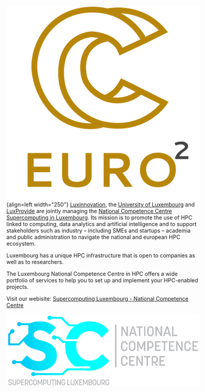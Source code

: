 
![](figures/EuroCC2-Logo.png){align=left  width="250"}
[Luxinnovation](https://www.luxinnovation.lu/), the [University of Luxembourg](https://hpc.uni.lu/) and [LuxProvide](https://luxprovide.lu/) are jointly managing the [National Competence Centre Supercomputing in Luxembourg](https://www.luxinnovation.lu/national-competence-centre-in-hpc/). Its mission is to promote the use of HPC linked to computing, data analytics and artificial intelligence and to support stakeholders such as industry – including SMEs and startups – academia and public administration to navigate the national and european HPC ecosystem. 

Luxembourg has a unique HPC infrastructure that is open to companies as well as to researchers.

The Luxembourg National Competence Centre in HPC offers a wide portfolio of services to help you to set up and implement your HPC-enabled projects.

Visit our webisite: [Supercomputing Luxembourg - National Competence Centre](https://supercomputing.lu/)
<p align="center"><img src="figures/Logo_SC_Luxembourg.png" width="900px"/></p>


